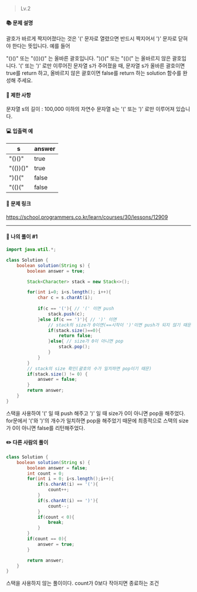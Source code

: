 > Lv.2

#### 📚 문제 설명
괄호가 바르게 짝지어졌다는 것은 '(' 문자로 열렸으면 반드시 짝지어서 ')' 문자로 닫혀야 한다는 뜻입니다. 예를 들어

"()()" 또는 "(())()" 는 올바른 괄호입니다.
")()(" 또는 "(()(" 는 올바르지 않은 괄호입니다.
'(' 또는 ')' 로만 이루어진 문자열 s가 주어졌을 때, 문자열 s가 올바른 괄호이면 true를 return 하고, 올바르지 않은 괄호이면 false를 return 하는 solution 함수를 완성해 주세요.

#### 📌 제한 사항 
문자열 s의 길이 : 100,000 이하의 자연수
문자열 s는 '(' 또는 ')' 로만 이루어져 있습니다.

#### 💻 입출력 예

|s|answer|
|---|:---|
|"()()"|true|
|"(())()"|true|
|")()("|false|
|"(()("|false|

#### 🔗 문제 링크
https://school.programmers.co.kr/learn/courses/30/lessons/12909

---

#### 📝 나의 풀이 #1
``` java
import java.util.*;

class Solution {
    boolean solution(String s) {
        boolean answer = true;

        Stack<Character> stack = new Stack<>();

        for(int i=0; i<s.length(); i++){
            char c = s.charAt(i);
  
            if(c == '('){ // '(' 이면 push 
                stack.push(c);
            }else if(c == ')'){ // ')' 이면
                // stack의 size가 0이면(==시작이 ')'이면 push가 되지 않기 때문)
                if(stack.size()==0){
                    return false;
                }else{ // size가 0이 아니면 pop
                    stack.pop();
                }
            }
        }
        // stack의 size 확인(괄호의 수가 일치하면 pop이기 때문)
        if(stack.size() != 0) {
            answer = false;
        }
        return answer;
    }
}

```
스택을 사용하여 '(' 일 때 push 해주고 ')' 일 때 size가 0이 아니면 pop을 해주었다.
for문에서 '('와 ')'의 개수가 일치하면 pop을 해주었기 때문에 최종적으로 스택의 size가 0이 아니면 false를 리턴해주었다.


#### ✏️ 다른 사람의 풀이
``` java
class Solution {
    boolean solution(String s) {
        boolean answer = false;
        int count = 0;
        for(int i = 0; i<s.length();i++){
            if(s.charAt(i) == '('){
                count++;
            }
            if(s.charAt(i) == ')'){
                count--;
            }
            if(count < 0){
                break;
            }
        }
        if(count == 0){
            answer = true;
        }

        return answer;
    }
}

```
스택을 사용하지 않는 풀이이다.
count가 0보다 작아지면 종료하는 조건 